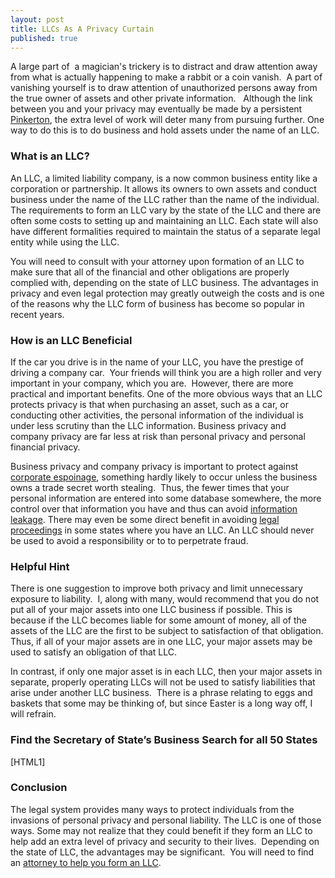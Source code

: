 ```yaml
---
layout: post
title: LLCs As A Privacy Curtain
published: true
---
```

<p style="text-align: left;">A large part of  a magician's trickery is to distract and draw attention away from what is actually happening to make a rabbit or a coin vanish.  A part of vanishing yourself is to draw attention of unauthorized persons away from the true owner of assets and other private information.   Although the link between you and your privacy may eventually be made by a persistent <a title="Pinkerton" href="http://en.wikipedia.org/wiki/Pinkerton_National_Detective_Agency" target="_blank">Pinkerton</a>, the extra level of work will deter many from pursuing further. One way to do this is to do business and hold assets under the name of an LLC.</p>
<h3 style="text-align: left;"><strong>What is an LLC?</strong></h3>
<p style="text-align: left;">An LLC, a limited liability company, is a now common business entity like a corporation or partnership. It allows its owners to own assets and conduct business under the name of the LLC rather than the name of the individual. The requirements to form an LLC vary by the state of the LLC and there are often some costs to setting up and maintaining an LLC. Each state will also have different formalities required to maintain the status of a separate legal entity while using the LLC.</p>
<p>You will need to consult with your attorney upon formation of an LLC to make sure that all of the financial and other obligations are properly complied with, depending on the state of LLC business. The advantages in privacy and even legal protection may greatly outweigh the costs and is one of the reasons why the LLC form of business has become so popular in recent years.</p>
<h3><strong>How is an LLC Beneficial</strong></h3>
<p>If the car you drive is in the name of your LLC, you have the prestige of driving a company car.  Your friends will think you are a high roller and very important in your company, which you are.  However, there are more practical and important benefits. One of the more obvious ways that an LLC protects privacy is that when purchasing an asset, such as a car, or conducting other activities, the personal information of the individual is under less scrutiny than the LLC information. Business privacy and company privacy are far less at risk than personal privacy and personal financial privacy.</p>
<p>Business privacy and company privacy is important to protect against <a title="Corporate espionage" href="http://www.post-gazette.com/pg/06188/704045-28.stm" target="_blank">corporate espoinage</a>, something hardly likely to occur unless the business owns a trade secret worth stealing.  Thus, the fewer times that your personal information are entered into some database somewhere, the more control over that information you have and thus can avoid <a title="leak" href="http://en.wikipedia.org/wiki/Information_leakage" target="_blank">information leakage</a>. There may even be some direct benefit in avoiding <a title="speeding ticket" href="http://www.phoenixnewtimes.com/2007-02-08/news/gotcha/1" target="_blank">legal proceedings</a> in some states where you have an LLC. An LLC should never be used to avoid a responsibility or to to perpetrate fraud.</p>
<h3><strong>Helpful Hint</strong></h3>
<p>There is one suggestion to improve both privacy and limit unnecessary exposure to liability.  I, along with many, would recommend that you do not put all of your major assets into one LLC business if possible. This is because if the LLC becomes liable for some amount of money, all of the assets of the LLC are the first to be subject to satisfaction of that obligation. Thus, if all of your major assets are in one LLC, your major assets may be used to satisfy an obligation of that LLC.</p>
<p>In contrast, if only one major asset is in each LLC, then your major assets in separate, properly operating LLCs will not be used to satisfy liabilities that arise under another LLC business.  There is a phrase relating to eggs and baskets that some may be thinking of, but since Easter is a long way off, I will refrain.</p>
<h3>Find the Secretary of State’s Business Search for all 50 States</h3>
<p>[HTML1]</p>
<h3><strong>Conclusion</strong></h3>
<p>The legal system provides many ways to protect individuals from the invasions of personal privacy and personal liability. The LLC is one of those ways. Some may not realize that they could benefit if they form an LLC to help add an extra level of privacy and security to their lives.  Depending on the state of LLC, the advantages may be significant.  You will need to find an <a title="LLC attorney" href="http://www.billroundsjd.com" target="_blank">attorney to help you form an LLC</a>.</p>
